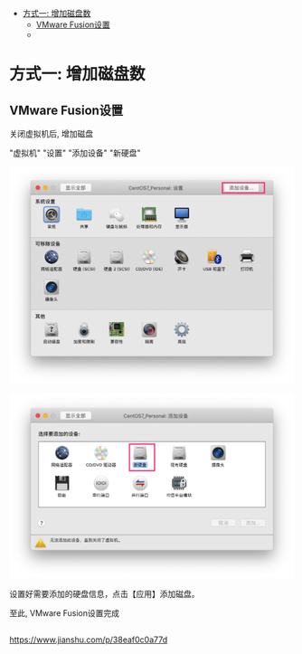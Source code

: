 
<!-- @import "[TOC]" {cmd="toc" depthFrom=1 depthTo=6 orderedList=false} -->

<!-- code_chunk_output -->

- [方式一: 增加磁盘数](#方式一-增加磁盘数)
  - [VMware Fusion设置](#vmware-fusion设置)
  - [](#)

<!-- /code_chunk_output -->

# 方式一: 增加磁盘数

## VMware Fusion设置

关闭虚拟机后, 增加磁盘

"虚拟机" "设置" "添加设备" "新硬盘"

![2019-09-13-22-15-48.png](./images/2019-09-13-22-15-48.png)

![2019-09-13-22-16-21.png](./images/2019-09-13-22-16-21.png)

设置好需要添加的硬盘信息，点击【应用】添加磁盘。

至此, VMware Fusion设置完成

## 

https://www.jianshu.com/p/38eaf0c0a77d